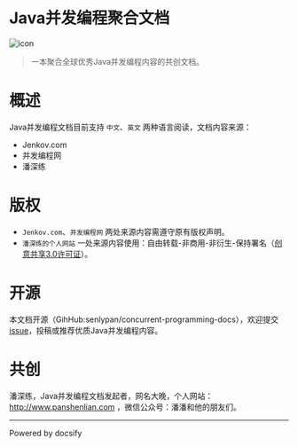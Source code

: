 # Java并发编程聚合文档

![icon](http://concurrent-programming.panshenlian.com/_media/icon200.png)

> 一本聚合全球优秀Java并发编程内容的共创文档。

# 概述

Java并发编程文档目前支持 `中文`、`英文` 两种语言阅读，文档内容来源：

- Jenkov.com
- 并发编程网
- 潘深练

# 版权

- `Jenkov.com`、`并发编程网` 两处来源内容需遵守原有版权声明。
- `潘深练的个人网站` 一处来源内容使用：自由转载-非商用-非衍生-保持署名（[创意共享3.0许可证](https://creativecommons.org/licenses/by-nc-nd/3.0/cn/)）。

# 开源

本文档开源（GihHub:senlypan/concurrent-programming-docs），欢迎提交 [issue](https://github.com/senlypan/concurrent-programming-docs/issues)，投稿或推荐优质Java并发编程内容。

# 共创

潘深练，Java并发编程文档发起者，网名大晚，个人网站：http://www.panshenlian.com ，微信公众号：潘潘和他的朋友们。

***
Powered by docsify